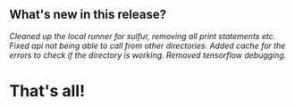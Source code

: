 ## What's new in this release?

_Cleaned up the local runner for sulfur, removing all print statements etc._
_Fixed api not being able to call from other directories._
_Added cache for the errors to check if the directory is working._
_Removed tensorflow debugging._



# That's all! 